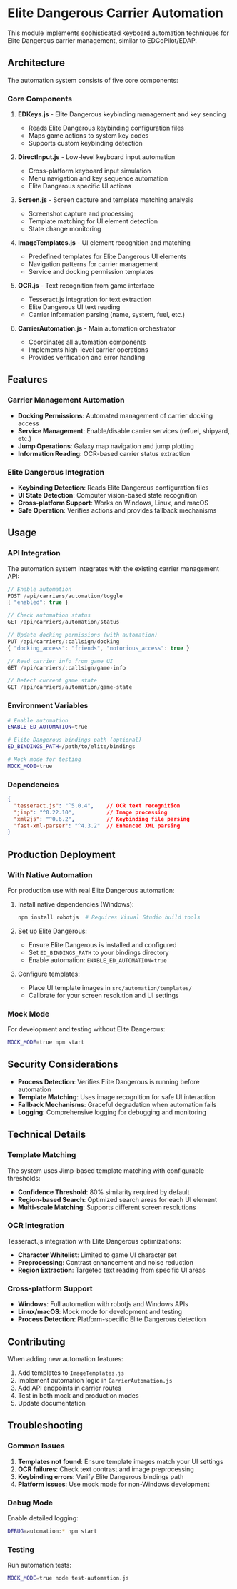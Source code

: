 # Elite Dangerous Carrier Automation

This module implements sophisticated keyboard automation techniques for Elite Dangerous carrier management, similar to EDCoPilot/EDAP.

## Architecture

The automation system consists of five core components:

### Core Components

1. **EDKeys.js** - Elite Dangerous keybinding management and key sending
   - Reads Elite Dangerous keybinding configuration files
   - Maps game actions to system key codes
   - Supports custom keybinding detection

2. **DirectInput.js** - Low-level keyboard input automation
   - Cross-platform keyboard input simulation
   - Menu navigation and key sequence automation
   - Elite Dangerous specific UI actions

3. **Screen.js** - Screen capture and template matching analysis
   - Screenshot capture and processing
   - Template matching for UI element detection
   - State change monitoring

4. **ImageTemplates.js** - UI element recognition and matching
   - Predefined templates for Elite Dangerous UI elements
   - Navigation patterns for carrier management
   - Service and docking permission templates

5. **OCR.js** - Text recognition from game interface
   - Tesseract.js integration for text extraction
   - Elite Dangerous UI text reading
   - Carrier information parsing (name, system, fuel, etc.)

6. **CarrierAutomation.js** - Main automation orchestrator
   - Coordinates all automation components
   - Implements high-level carrier operations
   - Provides verification and error handling

## Features

### Carrier Management Automation

- **Docking Permissions**: Automated management of carrier docking access
- **Service Management**: Enable/disable carrier services (refuel, shipyard, etc.)
- **Jump Operations**: Galaxy map navigation and jump plotting
- **Information Reading**: OCR-based carrier status extraction

### Elite Dangerous Integration

- **Keybinding Detection**: Reads Elite Dangerous configuration files
- **UI State Detection**: Computer vision-based state recognition
- **Cross-platform Support**: Works on Windows, Linux, and macOS
- **Safe Operation**: Verifies actions and provides fallback mechanisms

## Usage

### API Integration

The automation system integrates with the existing carrier management API:

```javascript
// Enable automation
POST /api/carriers/automation/toggle
{ "enabled": true }

// Check automation status
GET /api/carriers/automation/status

// Update docking permissions (with automation)
PUT /api/carriers/:callsign/docking
{ "docking_access": "friends", "notorious_access": true }

// Read carrier info from game UI
GET /api/carriers/:callsign/game-info

// Detect current game state
GET /api/carriers/automation/game-state
```

### Environment Variables

```bash
# Enable automation
ENABLE_ED_AUTOMATION=true

# Elite Dangerous bindings path (optional)
ED_BINDINGS_PATH=/path/to/elite/bindings

# Mock mode for testing
MOCK_MODE=true
```

### Dependencies

```json
{
  "tesseract.js": "^5.0.4",    // OCR text recognition
  "jimp": "^0.22.10",          // Image processing
  "xml2js": "^0.6.2",          // Keybinding file parsing
  "fast-xml-parser": "^4.3.2"  // Enhanced XML parsing
}
```

## Production Deployment

### With Native Automation

For production use with real Elite Dangerous automation:

1. Install native dependencies (Windows):
   ```bash
   npm install robotjs  # Requires Visual Studio build tools
   ```

2. Set up Elite Dangerous:
   - Ensure Elite Dangerous is installed and configured
   - Set `ED_BINDINGS_PATH` to your bindings directory
   - Enable automation: `ENABLE_ED_AUTOMATION=true`

3. Configure templates:
   - Place UI template images in `src/automation/templates/`
   - Calibrate for your screen resolution and UI settings

### Mock Mode

For development and testing without Elite Dangerous:

```bash
MOCK_MODE=true npm start
```

## Security Considerations

- **Process Detection**: Verifies Elite Dangerous is running before automation
- **Template Matching**: Uses image recognition for safe UI interaction
- **Fallback Mechanisms**: Graceful degradation when automation fails
- **Logging**: Comprehensive logging for debugging and monitoring

## Technical Details

### Template Matching

The system uses Jimp-based template matching with configurable thresholds:

- **Confidence Threshold**: 80% similarity required by default
- **Region-based Search**: Optimized search areas for each UI element
- **Multi-scale Matching**: Supports different screen resolutions

### OCR Integration

Tesseract.js integration with Elite Dangerous optimizations:

- **Character Whitelist**: Limited to game UI character set
- **Preprocessing**: Contrast enhancement and noise reduction
- **Region Extraction**: Targeted text reading from specific UI areas

### Cross-platform Support

- **Windows**: Full automation with robotjs and Windows APIs
- **Linux/macOS**: Mock mode for development and testing
- **Process Detection**: Platform-specific Elite Dangerous detection

## Contributing

When adding new automation features:

1. Add templates to `ImageTemplates.js`
2. Implement automation logic in `CarrierAutomation.js`
3. Add API endpoints in carrier routes
4. Test in both mock and production modes
5. Update documentation

## Troubleshooting

### Common Issues

1. **Templates not found**: Ensure template images match your UI settings
2. **OCR failures**: Check text contrast and image preprocessing
3. **Keybinding errors**: Verify Elite Dangerous bindings path
4. **Platform issues**: Use mock mode for non-Windows development

### Debug Mode

Enable detailed logging:

```bash
DEBUG=automation:* npm start
```

### Testing

Run automation tests:

```bash
MOCK_MODE=true node test-automation.js
```